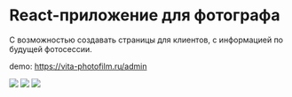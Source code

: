 # React-приложение для фотографа
С возможностью создавать страницы для клиентов, с информацией по будущей фотосессии.

demo: https://vita-photofilm.ru/admin

<img src="https://sun9-63.userapi.com/impg/E-86-EkC6JEUC19jRrR5cwlVYw3A9snW5jEhzg/4anuXOuVgzU.jpg?size=1920x797&quality=96&sign=eb607bba8be2e2fb418e541dcfc64936&type=album" /> <img src='https://sun9-34.userapi.com/impg/xVnzXF9jYyxtXnW8HdzDRhOQb57SqhjtB7mmbA/2DFyceS6oP8.jpg?size=1908x963&quality=96&sign=363964d00552b0f34cd8763eee6b644c&type=album' /> <img src='https://sun9-16.userapi.com/impg/k_0uazUz0XmJh9vwwsgZ6_7S9diI0TXGvPWTgA/jud2B8iJQAY.jpg?size=1901x1004&quality=96&sign=e21ad4491a32b718f487d64f21e79ce8&type=album' />
